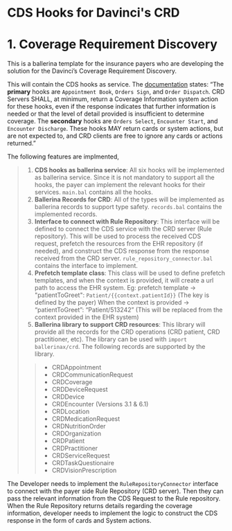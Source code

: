 # CDS Hooks for Davinci's CRD

# 1. Coverage Requirement Discovery

This is a ballerina template for the insurance payers who are developing the solution for the Davinci’s Coverage Requirement Discovery. 

This will contain the CDS hooks as service. The [documentation](https://build.fhir.org/ig/HL7/davinci-crd/hooks.html#hook-categories) states: “The **primary** hooks are `Appointment Book`, `Orders Sign`, and `Order Dispatch`. CRD Servers SHALL, at minimum, return a Coverage Information system action for these hooks, even if the response indicates that further information is needed or that the level of detail provided is insufficient to determine coverage. The **secondary** hooks are `Orders Select`, `Encounter Start`, and `Encounter Discharge`. These hooks MAY return cards or system actions, but are not expected to, and CRD clients are free to ignore any cards or actions returned.” 

The following features are implmented,
> 1. **CDS hooks as ballerina service**: All six hooks will be implemented as ballerina service. Since it is not mandatory to support all the hooks, the payer can implement the relevant hooks for their services. `main.bal` contains all the hooks. 
> 2. **Ballerina Records for CRD**: All of the types will be implemented as ballerina records to support type safety. `records.bal` contains the implemented records.
> 3. **Interface to connect with Rule Repository**: This interface will be defined to connect the CDS service with the CRD server (Rule repository). This will be used to process the received CDS request, prefetch the resources from the EHR repository (if needed), and construct the CDS response from the response received from the CRD server. `rule_repository_connector.bal` contains the interface to implement.
> 4. **Prefetch template class**: This class will be used to define prefetch templates, and when the context is provided, it will create a url path to access the EHR system. 
Eg: prefetch template -> "patientToGreet": `Patient/{{context.patientId}}` (The key is defined by the payer)
When the context is provided -> “patientToGreet”: “Patient/513242” (This will be replaced from the context provided in the EHR system)
> 5. **Ballerina library to support CRD resources**: This library will provide all the records for the CRD operations (CRD patient, CRD practitioner, etc). The library can be used with `import ballerinax/crd`. The following records are supported by the library. 
>> - CRDAppointment
>> - CRDCommunicationRequest
>> - CRDCoverage
>> - CRDDeviceRequest
>> - CRDDevice
>> - CRDEncounter (Versions 3.1 & 6.1)
>> - CRDLocation
>> - CRDMedicationRequest
>> - CRDNutritionOrder
>> - CRDOrganization
>> - CRDPatient
>> - CRDPractitioner
>> - CRDServiceRequest
>> - CRDTaskQuestionaire
>> - CRDVisionPrescription


The Developer needs to implement the `RuleRepositoryConnector` interface to connect with the payer side Rule Repository (CRD server). Then they can pass the relevant information from the CDS Request to the Rule repository. When the Rule Repository returns details regarding the coverage information, developer needs to implement the logic to construct the CDS response in the form of cards and System actions. 
